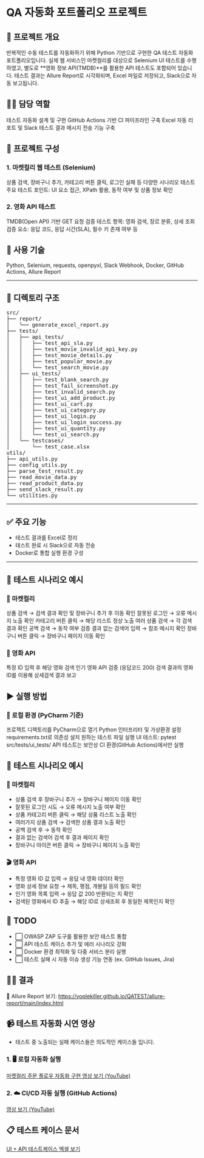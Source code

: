 # QA 자동화 포트폴리오 프로젝트

## 📀 프로젝트 개요
반복적인 수동 테스트를 자동화하기 위해 Python 기반으로 구현한 QA 테스트 자동화 포트폴리오입니다.
실제 웹 서비스인 마켓컬리를 대상으로 Selenium UI 테스트를 수행하였고,
별도로 **영화 정보 API(TMDB)**를 활용한 API 테스트도 포함되어 있습니다.
테스트 결과는 Allure Report로 시각화되며, Excel 파일로 저장되고, Slack으로 자동 보고됩니다.

## 👨‍💻 담당 역할
테스트 자동화 설계 및 구현
GitHub Actions 기반 CI 파이프라인 구축
Excel 자동 리포트 및 Slack 테스트 결과 메시지 전송 기능 구축

## 🧱 프로젝트 구성
### 1. 마켓컬리 웹 테스트 (Selenium)
상품 검색, 장바구니 추가, 카테고리 버튼 클릭, 로그인 실패 등 다양한 시나리오 테스트
주요 테스트 포인트: UI 요소 접근, XPath 활용, 동작 여부 및 상품 정보 확인

### 2. 영화 API 테스트

TMDB(Open API) 기반 GET 요청 검증
테스트 항목: 영화 검색, 장르 분류, 상세 조회
검증 요소: 응답 코드, 응답 시간(SLA), 필수 키 존재 여부 등

## 🧰 사용 기술
Python, Selenium, requests, openpyxl, Slack Webhook, Docker, GitHub Actions, Allure Report


-------------------------------------------------------
## 📁 디렉토리 구조
<pre>src/
├── report/
│   └── generate_excel_report.py
├── tests/
│   ├── api_tests/
│   │   ├── test_api_sla.py
│   │   ├── test_movie_invalid_api_key.py
│   │   ├── test_movie_details.py
│   │   ├── test_popular_movie.py
│   │   └── test_search_movie.py
│   ├── ui_tests/
│   │   ├── test_blank_search.py
│   │   ├── test_fail_screenshot.py
│   │   ├── test_invalid_search.py
│   │   ├── test_ui_add_product.py
│   │   ├── test_ui_cart.py
│   │   ├── test_ui_category.py
│   │   ├── test_ui_login.py
│   │   ├── test_ui_login_success.py
│   │   ├── test_ui_quantity.py
│   │   └── test_ui_search.py
│   └── testcases/
│       └── test_case.xlsx
utils/
├── api_utils.py
├── config_utils.py
├── parse_test_result.py
├── read_movie_data.py
├── read_product_data.py
├── send_slack_result.py
└── utilities.py
</pre>
-------------------------------------
## ✅ 주요 기능
- 테스트 결과를 Excel로 정리
- 테스트 완료 시 Slack으로 자동 전송
- Docker로 통합 실행 환경 구성
--------------------------------------
## 🧪 테스트 시나리오 예시

### 🛒 마켓컬리

상품 검색 → 검색 결과 확인 및 장바구니 추가 후 이동 확인
잘못된 로그인 → 오류 메시지 노출 확인
카테고리 버튼 클릭 → 해당 리스트 정상 노출
여러 상품 검색 → 각 검색 결과 확인
공백 검색 → 동작 여부 검증
결과 없는 검색어 입력 → 참조 메시지 확인
장바구니 버튼 클릭 → 장바구니 페이지 이동 확인

### 🎥 영화 API
특정 ID 입력 후 해당 영화 검색
인기 영화 API 검증 (응답코드 200)
검색 결과의 영화 ID를 이용해 상세검색 결과 보고

## ▶ 실행 방법
### 🔧 로컬 환경 (PyCharm 기준)
프로젝트 디렉토리를 PyCharm으로 열기
Python 인터프리터 및 가상환경 설정
requirements.txt로 의존성 설치
원하는 테스트 파일 실행
UI 테스트: pytest src/tests/ui_tests/
API 테스트는 보안상 CI 환경(GitHub Actions)에서만 실행


## 🧪 테스트 시나리오 예시

### 🛒 마켓컬리
- 상품 검색 후 장바구니 추가 → 장바구니 페이지 이동 확인
- 잘못된 로그인 시도 → 오류 메시지 노출 여부 확인
- 상품 카테고리 버튼 클릭 → 해당 상품 리스트 노출 확인
- 여러가지 상품 검색 → 검색한 상품 결과 노출 확인
- 공백 검색 후 → 동작 확인
- 결과 없는 검색어 검색 후 결과 페이지 확인
- 장바구니 아이콘 버튼 클릭 → 장바구니 페이지 노출 확인

### 🎬 영화 API
- 특정 영화 ID 값 입력 → 응답 내 영화 데이터 확인
- 영화 상세 정보 요청 → 제목, 평점, 개봉일 등의 필드 확인
- 인기 영화 목록 입력 → 응답 값 200 반환되는 지 확인
- 검색된 영화에서 ID 추출 → 해당 ID로 상세조회 후 동일한 제목인지 확인


## 🔮 TODO
- ⬜ OWASP ZAP 도구를 활용한 보안 테스트 통합
- ⬜ API 테스트 케이스 추가 및 에러 시나리오 강화
- ⬜ Docker 환경 최적화 및 다중 서비스 분리 실행
- ⬜ 테스트 실패 시 자동 이슈 생성 기능 연동 (ex. GitHub Issues, Jira)



## 🤷‍♀️ 결과
📄 Allure Report 보기: https://yoplekiller.github.io/QATEST/allure-report/main/index.html

## 📹 테스트 자동화 시연 영상
- 테스트 중 노출되는 실패 케이스들은 의도적인 케이스들 입니다.

### 1. 🖥️ **로컬 자동화 실행**  
[마켓컬리 주문 플로우 자동화 구현 영상 보기 (YouTube)](https://www.youtube.com/watch?v=TqsvT2RsYEs)


### 2. ☁️ **CI/CD 자동 실행 (GitHub Actions)**  
[영상 보기 (YouTube)](https://www.youtube.com/watch?v=wx1F2yGFV2s&ab_channel=%EC%9E%84%EC%9E%AC%EB%AF%BC)

## 📋 테스트 케이스 문서
[UI + API 테스트케이스 엑셀 보기](./docs/테스트설계_포트폴리오용.xlsx)

